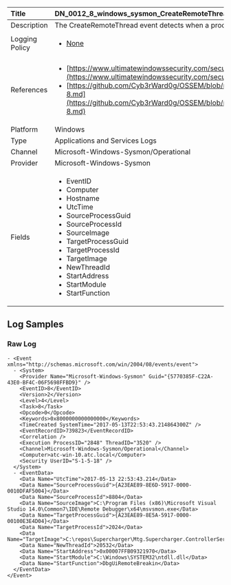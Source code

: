 | Title          | DN_0012_8_windows_sysmon_CreateRemoteThread                                                                                                      |
|:---------------|:-----------------------------------------------------------------------------------------------------------------|
| Description    | The CreateRemoteThread event detects when a process creates a thread in  another process                                                                                                |
| Logging Policy | <ul><li>[None](../Logging_Policies/None.md)</li></ul> |
| References     | <ul><li>[https://www.ultimatewindowssecurity.com/securitylog/encyclopedia/event.aspx?eventid=90008](https://www.ultimatewindowssecurity.com/securitylog/encyclopedia/event.aspx?eventid=90008)</li><li>[https://github.com/Cyb3rWard0g/OSSEM/blob/master/data_dictionaries/windows/sysmon/event-8.md](https://github.com/Cyb3rWard0g/OSSEM/blob/master/data_dictionaries/windows/sysmon/event-8.md)</li></ul>                                  |
| Platform       | Windows   |
| Type           | Applications and Services Logs 		|
| Channel        | Microsoft-Windows-Sysmon/Operational    |
| Provider       | Microsoft-Windows-Sysmon   |
| Fields         | <ul><li>EventID</li><li>Computer</li><li>Hostname</li><li>UtcTime</li><li>SourceProcessGuid</li><li>SourceProcessId</li><li>SourceImage</li><li>TargetProcessGuid</li><li>TargetProcessId</li><li>TargetImage</li><li>NewThreadId</li><li>StartAddress</li><li>StartModule</li><li>StartFunction</li></ul>                                               |


## Log Samples

### Raw Log

```
- <Event xmlns="http://schemas.microsoft.com/win/2004/08/events/event">
  - <System>
    <Provider Name="Microsoft-Windows-Sysmon" Guid="{5770385F-C22A-43E0-BF4C-06F5698FFBD9}" />
    <EventID>8</EventID>
    <Version>2</Version>
    <Level>4</Level>
    <Task>8</Task>
    <Opcode>0</Opcode>
    <Keywords>0x8000000000000000</Keywords>
    <TimeCreated SystemTime="2017-05-13T22:53:43.214864300Z" />
    <EventRecordID>739823</EventRecordID>
    <Correlation />
    <Execution ProcessID="2848" ThreadID="3520" />
    <Channel>Microsoft-Windows-Sysmon/Operational</Channel>
    <Computer>atc-win-10.atc.local</Computer>
    <Security UserID="S-1-5-18" />
  </System>
  - <EventData>
    <Data Name="UtcTime">2017-05-13 22:53:43.214</Data>
    <Data Name="SourceProcessGuid">{A23EAE89-8E6D-5917-0000-0010DFAF5004}</Data>
    <Data Name="SourceProcessId">8804</Data>
    <Data Name="SourceImage">C:\Program Files (x86)\Microsoft Visual Studio 14.0\Common7\IDE\Remote Debugger\x64\msvsmon.exe</Data>
    <Data Name="TargetProcessGuid">{A23EAE89-8E5A-5917-0000-00100E3E4D04}</Data>
    <Data Name="TargetProcessId">2024</Data>
    <Data Name="TargetImage">C:\repos\Supercharger\Mtg.Supercharger.ControllerService\bin\x64\Debug\Mtg.Supercharger.ControllerService.exe</Data>
    <Data Name="NewThreadId">20532</Data>
    <Data Name="StartAddress">0x00007FFB09321970</Data>
    <Data Name="StartModule">C:\Windows\SYSTEM32\ntdll.dll</Data>
    <Data Name="StartFunction">DbgUiRemoteBreakin</Data>
  </EventData>
</Event>

```




